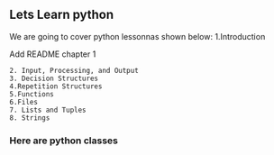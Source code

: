 ## Lets Learn python


We are going to cover python lessonnas shown below:
  1.Introduction
	
Add README chapter 1
	
	2. Input, Processing, and Output
	3. Decision Structures
	4.Repetition Structures
	5.Functions
	6.Files
	7. Lists and Tuples
	8. Strings

### Here are python classes 
